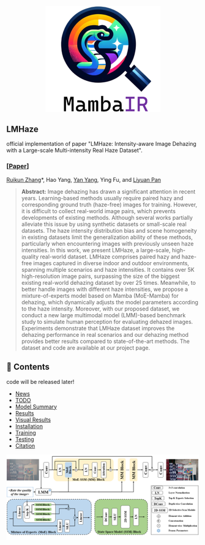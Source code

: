 <p align="center">
    <img src="assets/logo.png" width="300">
</p>


## LMHaze
official implementation of paper "LMHaze: Intensity-aware Image Dehazing with a Large-scale Multi-intensity Real Haze Dataset".

### [[Paper](https://arxiv.org/abs/2410.16095)]
[Ruikun Zhang](https://scholar.google.com/citations?user=8rabqgoAAAAJ&hl=en)\*, Hao Yang, [Yan Yang](https://scholar.google.com/citations?user=IF0xw34AAAAJ&hl=en), Ying Fu, and [Liyuan Pan](https://scholar.google.com/citations?user=kAt6-AIAAAAJ&hl=en)

> **Abstract:**  Image dehazing has drawn a significant attention in recent years. Learning-based methods usually require paired hazy and corresponding ground truth (haze-free) images for training. However, it is difficult to collect real-world image pairs, which prevents developments of existing methods. Although several works partially alleviate this issue by using synthetic datasets or small-scale real datasets. The haze intensity distribution bias and scene homogeneity in existing datasets limit the generalization ability of these methods, particularly when encountering images with previously unseen haze intensities. In this work, we present LMHaze, a large-scale, high-quality real-world dataset. LMHaze comprises paired hazy and haze-free images captured in diverse indoor and outdoor environments, spanning multiple scenarios and haze intensities. It contains over 5K high-resolution image pairs, surpassing the size of the biggest existing real-world dehazing dataset by over 25 times. Meanwhile, to better handle images with different haze intensities, we propose a mixture-of-experts model based on Mamba (MoE-Mamba) for dehazing, which dynamically adjusts the model parameters according to the haze intensity. Moreover, with our proposed dataset, we conduct a new large multimodal model (LMM)-based benchmark study to simulate human perception for evaluating dehazed images. Experiments demonstrate that LMHaze dataset improves the dehazing performance in real scenarios and our dehazing method provides better results compared to state-of-the-art methods. The dataset and code are available at our project page.

## 📑 Contents
code will be released later!

- [News](#news)
- [TODO](#todo)
- [Model Summary](#model_summary)
- [Results](#results)
- [Visual Results](#visual_results)
- [Installation](#installation)
- [Training](#training)
- [Testing](#testing)
- [Citation](#cite)



![My Image](img/framework.png)


